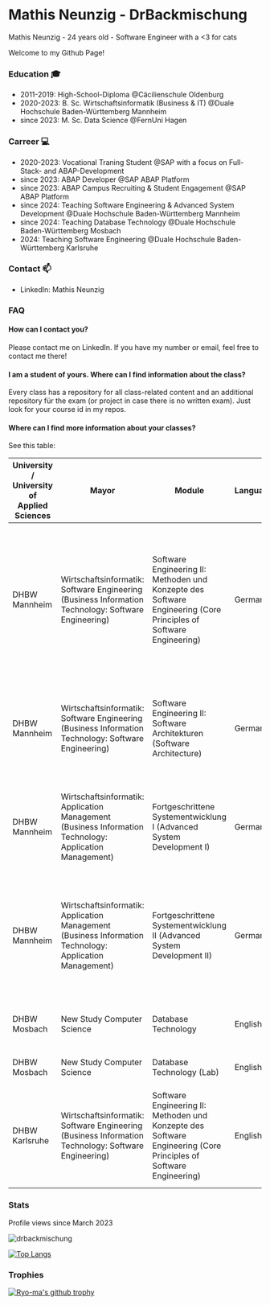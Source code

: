 # Mathis Neunzig - DrBackmischung 

Mathis Neunzig - 24 years old - Software Engineer with a <3 for cats

Welcome to my Github Page!

### Education 🎓
- 2011-2019: High-School-Diploma @Cäcilienschule Oldenburg
- 2020-2023: B. Sc. Wirtschaftsinformatik (Business & IT) @Duale Hochschule Baden-Württemberg Mannheim
- since 2023: M. Sc. Data Science @FernUni Hagen

### Carreer 💻
- 2020-2023: Vocational Traning Student @SAP with a focus on Full-Stack- and ABAP-Development
- since 2023: ABAP Developer @SAP ABAP Platform
- since 2023: ABAP Campus Recruiting & Student Engagement @SAP ABAP Platform
- since 2024: Teaching Software Engineering & Advanced System Development @Duale Hochschule Baden-Württemberg Mannheim
- since 2024: Teaching Database Technology @Duale Hochschule Baden-Württemberg Mosbach
- 2024: Teaching Software Engineering @Duale Hochschule Baden-Württemberg Karlsruhe

### Contact 📫
- LinkedIn: Mathis Neunzig

### FAQ
#### How can I contact you?
Please contact me on LinkedIn. If you have my number or email, feel free to contact me there!

#### I am a student of yours. Where can I find information about the class?
Every class has a repository for all class-related content and an additional repository für the exam (or project in case there is no written exam). Just look for your course id in my repos.

#### Where can I find more information about your classes?
See this table:

| **University / University of Applied Sciences** | Mayor | Module | Language | Topics | Status |
|---|---|---|---|---|---|
| DHBW Mannheim | Wirtschaftsinformatik: Software Engineering (Business Information Technology: Software Engineering) | Software Engineering II: Methoden und Konzepte des Software Engineering (Core Principles of Software Engineering) | German | Software Lifecycle, Requirements Engineering, Full-Stack-APIs, Design Patterns, Testing, IT-Management, Deep Dive into specific programming languages (Java, ABAP, etc.) | 🟢 Active |
| DHBW Mannheim | Wirtschaftsinformatik: Software Engineering (Business Information Technology: Software Engineering) | Software Engineering II: Software Architekturen (Software Architecture) | German | Architecture pattern, MVC, MVVM, Monolith, Microservices, REST APIs, Java & SpringBoot, JavaScript & express, ABAP & ABAP RAP | 🟡 In preperation |
| DHBW Mannheim | Wirtschaftsinformatik: Application Management (Business Information Technology: Application Management) | Fortgeschrittene Systementwicklung I (Advanced System Development I) | German | B-Trees, ACID, BASE, Advanced and distributed database systems, in-memory databases, JPA & SpringBoot | 🟢 Active |
| DHBW Mannheim | Wirtschaftsinformatik: Application Management (Business Information Technology: Application Management) | Fortgeschrittene Systementwicklung II (Advanced System Development II) | German | Webframeworks (React, AJAX, Vue.js, Angular, etc.), Client-Server Communication (REST, GraphQL, JSON, etc.), Software Ergonimics, Middleware | 🟢 Active |
| DHBW Mosbach | New Study Computer Science | Database Technology | English | Relational Algebra, SQL, Database Design, ABAP, SAP HANA | 🟢 Active |
| DHBW Mosbach | New Study Computer Science | Database Technology (Lab) | English | Data Modeling and SQL Implementation | 🟢 Active |
| DHBW Karlsruhe | Wirtschaftsinformatik: Software Engineering (Business Information Technology: Software Engineering) | Software Engineering II: Methoden und Konzepte des Software Engineering (Core Principles of Software Engineering) | English | Software Lifecycle, Requirements Engineering, Full-Stack-APIs, Design Patterns, Testing, IT-Management, ABAP | 🟣 Inactive |

### Stats
Profile views since March 2023

<img src="https://komarev.com/ghpvc/?username=drbackmischung&label=Profile%20views&color=0e75b6&style=flat" alt="drbackmischung" />

[![Top Langs](https://github-readme-stats.vercel.app/api/top-langs/?username=DrBackmischung&langs_count=12)](https://github.com/anuraghazra/github-readme-stats)

### Trophies
[![Ryo-ma's github trophy](https://github-profile-trophy.vercel.app/?username=DrBackmischung&row=1)](https://github.com/ryo-ma/github-profile-trophy)
